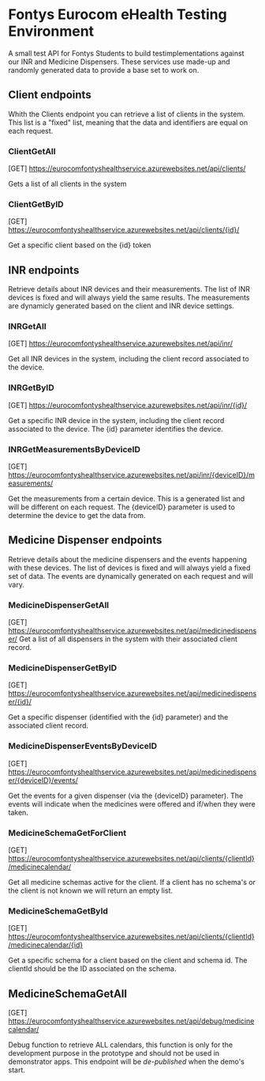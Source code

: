 # Fontys Eurocom eHealth Testing Environment
A small test API for Fontys Students to build testimplementations against our INR and Medicine Dispensers. These services use made-up and randomly generated data to provide a base set to work on.

## Client endpoints
Whith the Clients endpoint you can retrieve a list of clients in the system. This list is a "fixed" list, meaning that the data and identifiers are equal on each request.

### ClientGetAll
[GET] https://eurocomfontyshealthservice.azurewebsites.net/api/clients/

Gets a list of all clients in the system

### ClientGetByID
[GET] https://eurocomfontyshealthservice.azurewebsites.net/api/clients/{id}/

Get a specific client based on the {id} token


## INR endpoints
Retrieve details about INR devices and their measurements. The list of INR devices is fixed and will always yield the same results. The measurements are dynamicly generated based on the client and INR device settings.

### INRGetAll
[GET] https://eurocomfontyshealthservice.azurewebsites.net/api/inr/

Get all INR devices in the system, including the client record associated to the device.

### INRGetByID
[GET] https://eurocomfontyshealthservice.azurewebsites.net/api/inr/{id}/

Get a specific INR device in the system, including the client record associated to the device. The {id} parameter identifies the device.

### INRGetMeasurementsByDeviceID
[GET] https://eurocomfontyshealthservice.azurewebsites.net/api/inr/{deviceID}/measurements/

Get the measurements from a certain device. This is a generated list and will be different on each request. The {deviceID} parameter is used to determine the device to get the data from.

## Medicine Dispenser endpoints
Retrieve details about the medicine dispensers and the events happening with these devices. The list of devices is fixed and will always yield a fixed set of data. The events are dynamically generated on each request and will vary.

### MedicineDispenserGetAll
[GET] https://eurocomfontyshealthservice.azurewebsites.net/api/medicinedispenser/
Get a list of all dispensers in the system with their associated client record.

### MedicineDispenserGetByID
[GET] https://eurocomfontyshealthservice.azurewebsites.net/api/medicinedispenser/{id}/

Get a specific dispenser (identified with the {id} parameter) and the associated client record.

### MedicineDispenserEventsByDeviceID
[GET] https://eurocomfontyshealthservice.azurewebsites.net/api/medicinedispenser/{deviceID}/events/

Get the events for a given dispenser (via the {deviceID} parameter). The events will indicate when the medicines were offered and if/when they were taken.

### MedicineSchemaGetForClient
[GET] https://eurocomfontyshealthservice.azurewebsites.net/api/clients/{clientId}/medicinecalendar/

Get all medicine schemas active for the client. If a client has no schema's or the client is not known we will return an empty list.

### MedicineSchemaGetById
[GET] https://eurocomfontyshealthservice.azurewebsites.net/api/clients/{clientId}/medicinecalendar/{id}

Get a specific schema for a client based on the client and schema id. The clientId should be the ID associated on the schema.

## MedicineSchemaGetAll
[GET] https://eurocomfontyshealthservice.azurewebsites.net/api/debug/medicinecalendar/

Debug function to retrieve ALL calendars, this function is only for the development purpose in the prototype and should not be used in demonstrator apps. This endpoint will be *de-published* when the demo's start.